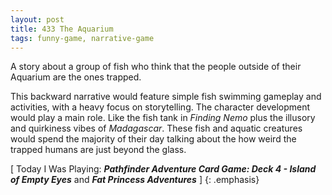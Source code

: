 ```yaml
---
layout: post
title: 433 The Aquarium
tags: funny-game, narrative-game
---
```

A story about a group of fish who think that the people outside of their Aquarium are the ones trapped.

This backward narrative would feature simple fish swimming gameplay and activities, with a heavy focus on storytelling.  The character development would play a main role.  Like the fish tank in *Finding Nemo* plus the illusory and quirkiness vibes of *Madagascar*.  These fish and aquatic creatures would spend the majority of their day talking about the how weird the trapped humans are just beyond the glass.

[ Today I Was Playing: ***Pathfinder Adventure Card Game: Deck 4 - Island of Empty Eyes*** and ***Fat Princess Adventures*** ]
{: .emphasis}